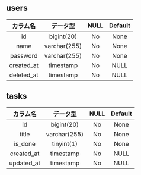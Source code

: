 ## users

|  カラム名  |   データ型   | NULL | Default |
| :--------: | :----------: | :--: | :-----: |
|     id     |  bigint(20)  |  No  |  None   |
|    name    | varchar(255) |  No  |  None   |
|  password  | varchar(255) |  No  |  None   |
| created_at |  timestamp   |  No  |  NULL   |
| deleted_at |  timestamp   |  No  |  NULL   |

## tasks

|  カラム名  |   データ型   | NULL | Default |
| :--------: | :----------: | :--: | :-----: |
|     id     |  bigint(20)  |  No  |  None   |
|   title    | varchar(255) |  No  |  None   |
|  is_done   |  tinyint(1)  |  No  |  None   |
| created_at |  timestamp   |  No  |  NULL   |
| updated_at |  timestamp   |  No  |  NULL   |
